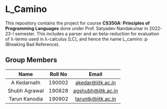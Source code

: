 # L_Camino
This repository contains the project for course **CS350A: Principles of Programming Languages** done under Prof. Satyadev Nandakumar in 2022-23-I semester. This includes a parser and an beta-reduction for evaluation of λ-terms used in λ-calculus [LC], and hence the name L_camino :p (Breaking Bad Reference).

## Group Members

|       Name      | Roll No |        Email        |
|:---------------:|:-------:|:-------------------:|
| A Kedarnath |  190002 |  akedar@iitk.ac.in | 
|   Shubh Agrawal   | 190828 |  agshubh@iitk.ac.in|
|  Tarun Kanodia |  190902 | taruntk@iitk.ac.in |

